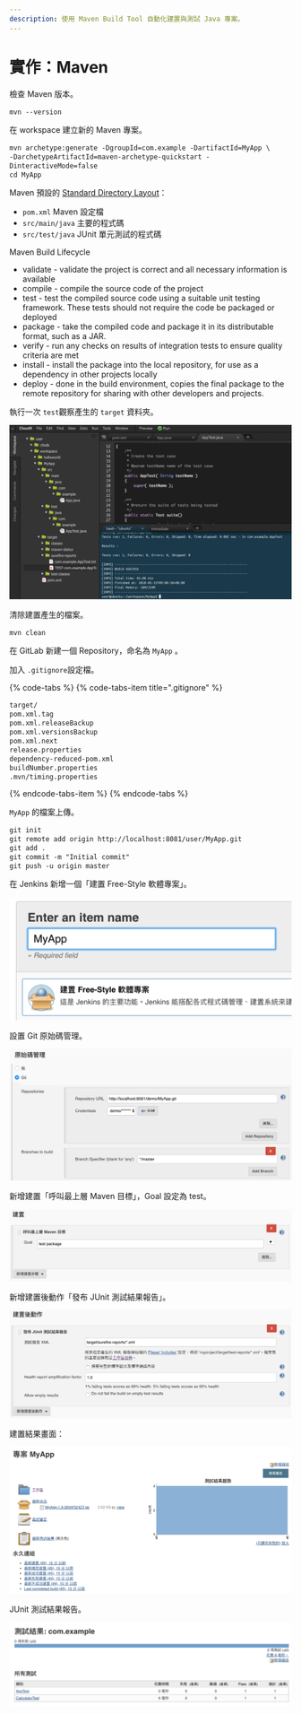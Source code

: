 ```yaml
---
description: 使用 Maven Build Tool 自動化建置與測試 Java 專案。
---
```


# 實作：Maven

檢查 Maven 版本。

```text
mvn --version
```

在 workspace 建立新的 Maven 專案。

```text
mvn archetype:generate -DgroupId=com.example -DartifactId=MyApp \
-DarchetypeArtifactId=maven-archetype-quickstart -DinteractiveMode=false
cd MyApp
```

Maven 預設的 [Standard Directory Layout](https://maven.apache.org/guides/introduction/introduction-to-the-standard-directory-layout.html)：

* `pom.xml` Maven 設定檔
* `src/main/java` 主要的程式碼
* `src/test/java` JUnit 單元測試的程式碼

Maven Build Lifecycle

* validate - validate the project is correct and all necessary information is available
* compile - compile the source code of the project
* test - test the compiled source code using a suitable unit testing framework. These tests should not require the code be packaged or deployed
* package - take the compiled code and package it in its distributable format, such as a JAR.
* verify - run any checks on results of integration tests to ensure quality criteria are met
* install - install the package into the local repository, for use as a dependency in other projects locally
* deploy - done in the build environment, copies the final package to the remote repository for sharing with other developers and projects.

執行一次 `test`觀察產生的 `target` 資料夾。

![](.gitbook/assets/image%20%2817%29.png)

清除建置產生的檔案。

```text
mvn clean
```

在 GitLab 新建一個 Repository，命名為 `MyApp` 。

加入 `.gitignore`設定檔。

{% code-tabs %}
{% code-tabs-item title=".gitignore" %}
```text
target/
pom.xml.tag
pom.xml.releaseBackup
pom.xml.versionsBackup
pom.xml.next
release.properties
dependency-reduced-pom.xml
buildNumber.properties
.mvn/timing.properties
```
{% endcode-tabs-item %}
{% endcode-tabs %}

`MyApp` 的檔案上傳。

```text
git init
git remote add origin http://localhost:8081/user/MyApp.git
git add .
git commit -m "Initial commit"
git push -u origin master
```

在 Jenkins 新增一個「建置 Free-Style 軟體專案」。

![](.gitbook/assets/image%20%2830%29.png)

設置 Git 原始碼管理。

![](.gitbook/assets/image%20%2880%29.png)

新增建置「呼叫最上層 Maven 目標」，Goal 設定為 test。

![](.gitbook/assets/image%20%2899%29.png)

新增建置後動作「發布 JUnit 測試結果報告」。

![](.gitbook/assets/image%20%2888%29.png)

建置結果畫面：

![](.gitbook/assets/image%20%284%29.png)

JUnit 測試結果報告。

![](.gitbook/assets/image%20%2810%29.png)



